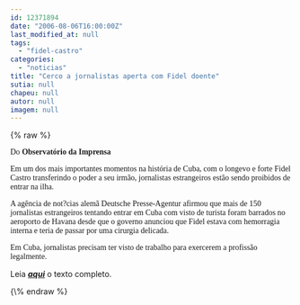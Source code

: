 ```yaml
---
id: 12371894
date: "2006-08-06T16:00:00Z"
last_modified_at: null
tags:
  - "fidel-castro"
categories:
  - "noticias"
title: "Cerco a jornalistas aperta com Fidel doente"
sutia: null
chapeu: null
autor: null
imagem: null
---
```

{\% raw %}
<p><P><FONT face=Verdana>Do <STRONG>Observatório da Imprensa</STRONG></FONT></P></p>
<p><P><FONT face=Verdana>Em um dos mais importantes momentos na história de Cuba, com o longevo e forte Fidel Castro transferindo o poder a seu irmão, jornalistas estrangeiros estão sendo proibidos de entrar na ilha. </FONT></P></p>
<p><P><FONT face=Verdana>A agência de not?cias alemã Deutsche Presse-Agentur afirmou que mais de 150 jornalistas estrangeiros tentando entrar em Cuba com visto de turista foram barrados no aeroporto de Havana desde que o governo anunciou que Fidel estava com hemorragia interna e teria de passar por uma cirurgia delicada. </FONT></P></p>
<p><P><FONT face=Verdana>Em Cuba, jornalistas precisam ter visto de trabalho para exercerem a profissão legalmente.</FONT></P></p>
<p><P>Leia <STRONG><EM><A href=\"https://observatorio.ultimosegundo.ig.com.br/artigos.asp?cod=392MON023\" target=_blank>aqui</A></EM></STRONG> o texto completo.</P> </p>
{\% endraw %}